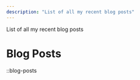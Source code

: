 ```yaml
---
description: "List of all my recent blog posts"
---
```


List of all my recent blog posts

# Blog Posts

::blog-posts
